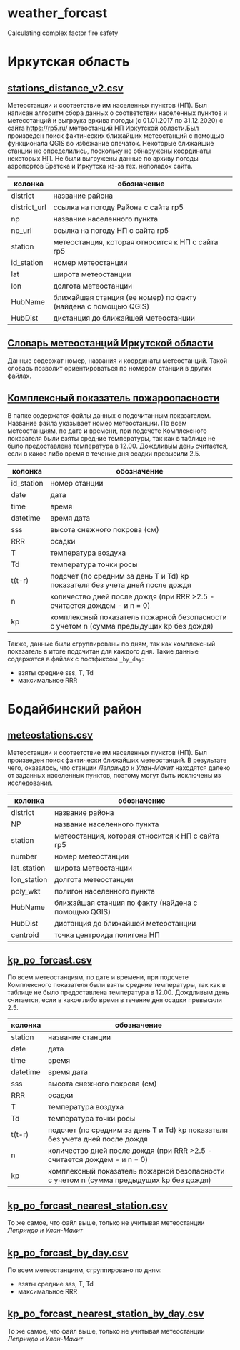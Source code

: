 # weather_forcast
Calculating complex factor fire safety
# Иркутская область
## [stations_distance_v2.csv](https://github.com/yupest/weather_forcast/blob/main/data/stations_distance_v2.csv)
Метеостанции и соответствие им населенных пунктов (НП). Был написан алгоритм сбора данных о соответствии населенных пунктов и метесотанций и выгрзука врхива погоды (с 01.01.2017 по 31.12.2020) с сайта https://rp5.ru/ метеостанций НП Иркутской области.Был произведен поиск фактических ближайших метеостанций с помощью функционала QGIS во избежание опечаток. Некоторые ближайшие станции не определились, поскольку не обнаружены координаты некоторых НП. Не были выгружены данные по архиву погоды аэропортов Братска и Иркутска из-за тех. неполадок сайта.

|колонка|обозначение|
|--|--|
|district| название района
|district_url| ссылка на погоду Района с сайта rp5
|np| название населенного пункта
|np_url| ссылка на погоду НП с сайта rp5
|station| метеостанция, которая относится к НП с сайта rp5
|id_station| номер метеостанции
|lat| широта метеостанции
|lon| долгота метеостанции
|HubName| ближайшая станция (ее номер) по факту (найдена с помощью QGIS)
|HubDist| дистанция до ближайшей метеостанции

## [Словарь метеостанций Иркутской области](https://github.com/yupest/weather_forcast/blob/main/data/meteostations_irk_obl.csv)
Данные содержат номер,  названия и координаты метеостанций. Такой словарь позволит ориентироваться по номерам станций в других файлах.

## [Комплексный показатель пожароопасности](https://github.com/yupest/weather_forcast/blob/main/data/KP%20for%20Irkobl)
В папке содержатся файлы данных с подсчитанным показателем. Название файла указывает номер метеостанции. 
По всем метеостанциям, по дате и времени, при подсчете Комплексного показателя были взяты средние температуры, так как в таблице не было предоставлена температура в 12.00. Дождливым день считается, если в какое либо время в течение дня осадки превысили 2.5.

|колонка|обозначение|
|--|--|
|id_station| номер станции
|date| дата
|time| время
|datetime| время дата
|sss| высота снежного покрова (см)
|RRR| осадки
|T| температура воздуха
|Td| температура точки росы
|t(t-r)| подсчет (по средним за день T и Td) kp показателя без учета дней после дождя 
|n| количество дней после дождя (при RRR >2.5 - считается дождем - и n = 0)
|kp| комплексный показатель пожарной безопасности с учетом n (сумма  предыдущих kp без дождя)

Также, данные были сгруппированы по дням, так как комплексный показатель в итоге подсчитан для каждого дня. Такие данные содержатся в файлах с постфиксом `_by_day`:
- взяты средние sss, T, Td
- максимальное RRR

# Бодайбинский район
## [meteostations.csv](https://github.com/yupest/weather_forcast/blob/main/data/meteostations.csv)

Метеостанции и соответствие им населенных пунктов (НП). Был произведен поиск фактически ближайших метеостанций. В результате чего, оказалось, что станции *Леприндо и Улан-Макит* находятся далеко от заданных населенных пунктов, поэтому могут быть исключены из исследования.

|колонка|обозначение|
|--|--|
|district| название района
|NP| название населенного пункта
|station| метеостанция, которая относится к НП с сайта rp5
|number| номер метеостанции
|lat_station| широта метеостанции
|lon_station| долгота метеостанции
|poly_wkt| полигон населенного пункта
|HubName| ближайшая станция по факту (найдена с помощью QGIS)
|HubDist| дистанция до ближайшей метеостанции
|centroid| точка центроида полигона НП

## [kp_po_forcast.csv](https://github.com/yupest/weather_forcast/blob/main/data/kp_po_forcast.csv)

По всем метеостанциям, по дате и времени, при подсчете Комплексного показателя были взяты средние температуры, так как в таблице не было предоставлена температура в 12.00. Дождливым день считается, если в какое либо время в течение дня осадки превысили 2.5.

|колонка|обозначение|
|--|--|
|station| название станции
|date| дата
|time| время
|datetime| время дата
|sss| высота снежного покрова (см)
|RRR| осадки
|T| температура воздуха
|Td| температура точки росы
|t(t-r)| подсчет (по средним за день T и Td) kp показателя без учета дней после дождя 
|n| количество дней после дождя (при RRR >2.5 - считается дождем - и n = 0)
|kp| комплексный показатель пожарной безопасности с учетом n (сумма  предыдущих kp без дождя)

## [kp_po_forcast_nearest_station.csv](https://github.com/yupest/weather_forcast/blob/main/data/kp_po_forcast_nearest_station.csv)

То же самое, что файл выше, только не учитывая метеостанции *Леприндо и Улан-Макит*

## [kp_po_forcast_by_day.csv](https://github.com/yupest/weather_forcast/blob/main/data/kp_po_forcast_by_day.csv)

По всем метеостанциям, сгруппировано по дням:
- взяты средние sss, T, Td
- максимальное RRR


## [kp_po_forcast_nearest_station_by_day.csv](https://github.com/yupest/weather_forcast/blob/main/data/kp_po_forcast_nearest_station_by_day.csv)

То же самое, что файл выше, только не учитывая метеостанции *Леприндо и Улан-Макит*
